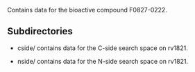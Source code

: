 Contains data for the bioactive compound F0827-0222.

## Subdirectories

- cside/ contains data for the C-side search space on rv1821.

- nside/ contains data for the N-side search space on rv1821.

